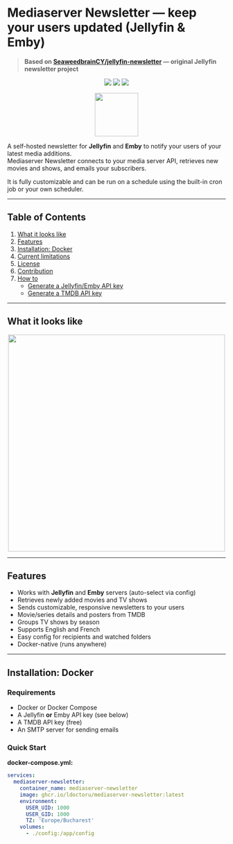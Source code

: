 # Mediaserver Newsletter — keep your users updated (Jellyfin & Emby)

> **Based on [SeaweedbrainCY/jellyfin-newsletter](https://github.com/SeaweedbrainCY/jellyfin-newsletter) — original Jellyfin newsletter project**

<p align="center">
<img src="https://github.com/ldoctoru/mediaserver-newsletter/actions/workflows/build_and_deploy.yml/badge.svg?branch="/>
 <img src="https://img.shields.io/github/license/ldoctoru/mediaserver-newsletter"/>
<img src="https://img.shields.io/github/v/release/ldoctoru/mediaserver-newsletter"/>
</p>

<p align="center">
<img src="https://raw.githubusercontent.com/ldoctoru/mediaserver-newsletter/main/assets/jellyfin_newsletter.png" width=100>
</p>

A self-hosted newsletter for **Jellyfin** and **Emby** to notify your users of your latest media additions.  
Mediaserver Newsletter connects to your media server API, retrieves new movies and shows, and emails your subscribers.  

It is fully customizable and can be run on a schedule using the built-in cron job or your own scheduler.

---

## Table of Contents
1. [What it looks like](#what-it-looks-like)
2. [Features](#features)
3. [Installation: Docker](#installation-docker)
4. [Current limitations](#current-limitations)
5. [License](#license)
6. [Contribution](#contribution)
7. [How to](#how-to)
   - [Generate a Jellyfin/Emby API key](#how-to-generate-a-jellyfin-emby-api-key)
   - [Generate a TMDB API key](#how-to-generate-a-tmdb-api-key)

---

## What it looks like 
<p align="center">
<img src="https://raw.githubusercontent.com/ldoctoru/mediaserver-newsletter/main/assets/new_media_notification_preview.png" width=500>
</p>

---

## Features
- Works with **Jellyfin** and **Emby** servers (auto-select via config)
- Retrieves newly added movies and TV shows
- Sends customizable, responsive newsletters to your users
- Movie/series details and posters from TMDB
- Groups TV shows by season
- Supports English and French
- Easy config for recipients and watched folders
- Docker-native (runs anywhere)

---

## Installation: Docker

### Requirements

- Docker or Docker Compose
- A Jellyfin **or** Emby API key (see below)
- A TMDB API key (free)
- An SMTP server for sending emails

### Quick Start

**docker-compose.yml:**
```yaml
services:
  mediaserver-newsletter:
    container_name: mediaserver-newsletter
    image: ghcr.io/ldoctoru/mediaserver-newsletter:latest
    environment:
      USER_UID: 1000
      USER_GID: 1000
      TZ: 'Europe/Bucharest'
    volumes:
      - ./config:/app/config
